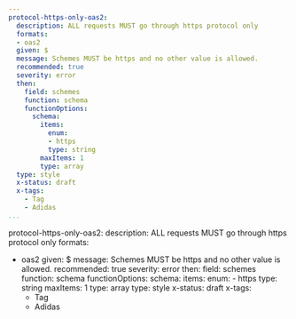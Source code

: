 ```yaml
---
protocol-https-only-oas2:
  description: ALL requests MUST go through https protocol only
  formats:
  - oas2
  given: $
  message: Schemes MUST be https and no other value is allowed.
  recommended: true
  severity: error
  then:
    field: schemes
    function: schema
    functionOptions:
      schema:
        items:
          enum:
          - https
          type: string
        maxItems: 1
        type: array
  type: style
  x-status: draft
  x-tags:
    - Tag  
    - Adidas  
...
```

protocol-https-only-oas2:
  description: ALL requests MUST go through https protocol only
  formats:
  - oas2
  given: $
  message: Schemes MUST be https and no other value is allowed.
  recommended: true
  severity: error
  then:
    field: schemes
    function: schema
    functionOptions:
      schema:
        items:
          enum:
          - https
          type: string
        maxItems: 1
        type: array
  type: style
  x-status: draft
  x-tags:
    - Tag  
    - Adidas  